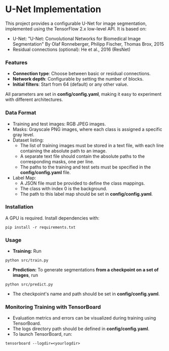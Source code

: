 # U-Net Implementation
This project provides a configurable U-Net for image segmentation, implemented using the TensorFlow 2.x low-level API. It is based on:

- U-Net: "U-Net: Convolutional Networks for Biomedical Image Segmentation" By Olaf Ronneberger, Philipp Fischer, Thomas Brox, 2015
- Residual connections (optional): He et al., 2016 (ResNet)

### Features

- **Connection type**: Choose between basic or residual connections.
- **Network depth**: Configurable by setting the number of blocks.
- **Initial filters**: Start from 64 (default) or any other value.

All parameters are set in **config/config.yaml**, making it easy to experiment with different architectures.

### Data Format

- Training and test images: RGB JPEG images.
- Masks: Grayscale PNG images, where each class is assigned a specific gray level.
- Dataset listing:
    - The list of training images must be stored in a text file, with each line containing the absolute path to an image.
    - A separate text file should contain the absolute paths to the corresponding masks, one per line.
    - The paths to the training and test sets must be specified in the **config/config.yaml** file.
- Label Map:
    - A JSON file must be provided to define the class mappings.
    - The class with index 0 is the background.
    - The path to this label map should be set in **config/config.yaml**.
### Installation

A GPU is required. Install dependencies with:
```
pip install -r requirements.txt
```
### Usage

- **Training:** Run 
```
python src/train.py
```
- **Prediction:** To generate segmentations **from a checkpoint on a set of images**, run 
```
python src/predict.py
``` 
- The checkpoint's name and path should be set in **config/config.yaml**.

### Monitoring Training with TensorBoard

- Evaluation metrics and errors can be visualized during training using TensorBoard.
- The logs directory path should be defined in **config/config.yaml**.
- To launch TensorBoard, run:
```
tensorboard --logdir=<yourlogdir>
```